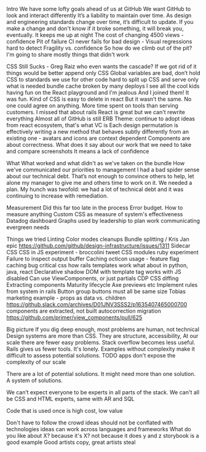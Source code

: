 Intro
  We have some lofty goals ahead of us at GitHub
  We want GitHub to look and interact differently
  It’s a liability to maintain over time. As design and engineering standards change over time, it’s difficult to update.
  If you make a change and don't know if it broke something, it will break you, eventually. It keeps me up at night
  The cost of changing 4500 views - confidence
  Pit of failure
  CI never fails for bad design - Visual regressions hard to detect
  Fragility vs. confidence
  So how do we climb out of the pit?
  I'm going to share mostly things that didn't work

  CSS Still Sucks - Greg Raiz who even wants the cascade? If we got rid of it things would be better
  append only CSS
  Global variables are bad, don’t hold CSS to standards we use for other code
  hard to split up CSS and serve only what is needed
  bundle cache broken by many deploys
  I see all the cool kids having fun on the React playground and I'm jealous
  And I joined them! It was fun. Kind of
  CSS is easy to delete in react
  But it wasn’t the same. No one could agree on anything. More time spent on tools than serving customers. I missed that about rails
    React is great but we can't rewrite everything
    Almost all of GitHub is still ERB
    Theme: continue to adopt ideas from react ecosystem, that's what VC is
  Each design permutation is effectively writing a new method that behaves subtly differently from an existing one - avatars and icons are context dependent
  Components are about correctness. What does it say about our work that we need to take and compare screenshots
    It means a lack of confidence

What
  What worked and what didn't as we've taken on the bundle
  How we've communicated our priorities to management
    I had a bad spider sense about our technical debt. That’s not enough to convince others to help, let alone my manager to give me and others time to work on it. We needed a plan.
    My hunch was twofold: we had a lot of technical debt and it was continuing to increase with remediation.

Measurement
  Did this far too late in the process
  Error budget. How to measure anything
  Custom CSS as measure of system's effectiveness
  Datadog dashboard
  Graphs used by leadership to plan work
    communicating evergreen needs

Things we tried
  Linting
  Color modes cleanups
  Bundle splitting / Kris Jan epic
    https://github.com/github/design-infrastructure/issues/1311
  Sidecar CSS
    CSS in JS experiment - broccolini tweet
    CSS modules ruby experiment
    Failure to inspect output buffer
      Caching
        octicon usage - feature flag caching bug
        critical css
      how rails templates work
        what about in python, java, react
    Declarative shadow DOM with template tag works with JS disabled
    Can use ViewComponents, or just partials
  CDP CSS diffing
  Extracting components
    Maturity lifecycle
    Axe previews etc
    Implement rules from system in rails
      Button group buttons must all be same size
      Tobias marketing example - props as data vs. children
        https://github.slack.com/archives/D01JNV3SSS2/p1635407465000700
    components are extracted, not built
    autocorrection migration
      https://github.com/primer/view_components/pull/625

Big picture
  If you dig deep enough, most problems are human, not technical
  Design systems are more than CSS. They are structure, accessibility,
  At our scale there are fewer easy problems. Stack overflow becomes less useful. Rails gives us fewer tools. It's lonely.
    Examples without complexity make it difficult to assess potential solutions. TODO apps don't expose the complexity of our scale

  There are a lot of potential solutions. It might need more than one solution. A system of solutions.

  We can’t expect everyone to be experts in all parts of the stack. We can't all be CSS and HTML experts, same with AR and SQL

  Code that is used once is high cost, low value

  Don't have to follow the crowd
    ideas should not be conflated with technologies
    ideas can work across languages and frameworks
    What do you like about X?
      because it's X?
      not because it does y and z
      storybook is a good example
    Good artists copy, great artists steal